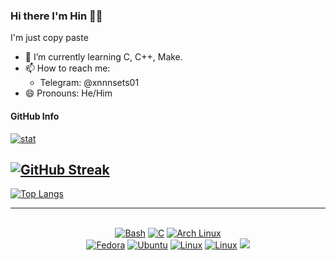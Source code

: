 ### Hi there I'm Hin 👋🏻

I'm just copy paste

- 🌱 I’m currently learning C, C++, Make.
- 📫 How to reach me:
  - Telegram: @xnnnsets01
- 😄 Pronouns: He/Him

#### GitHub Info
[![stat](https://github-readme-stats.vercel.app/api?username=xnnnsets&theme=highcontrast&show_icons=true&hide_border=true)](https://github.com/xnnnsets/xnnnsets)

[![GitHub Streak](https://github-readme-streak-stats.herokuapp.com/?user=xnnnsets&theme=highcontrast)](https://git.io/streak-stats)
---
[![Top Langs](https://github-readme-stats.vercel.app/api/top-langs/?username=xnnnsets&layout=compact&theme=vision-friendly-dark)](https://github.com/anuraghazra/github-readme-stats)

_________
<p align="center"><br>
<a href="https://www.gnu.org/software/bash"><img alt="Bash" src="https://img.shields.io/badge/Bash-121011?style=flat&logo=gnu-bash&logoColor=white"></img></a>
<a href="https://learn-c.org"><img alt="C" src="https://img.shields.io/badge/C-00599C?style=flat&logo=c&logoColor=white"></img></a>
<a href="https://archlinux.org"><img alt="Arch Linux" src="https://img.shields.io/badge/Arch_Linux-1793D1?style=flat&logo=arch-linux&logoColor=white"></img></a><br>
<a href="https://getfedora.org"><img alt="Fedora" src="https://img.shields.io/badge/Fedora-294172?style=flat&logo=fedora&logoColor=white"></img></a>
<a href="https://ubuntu.com"><img alt="Ubuntu" src="https://img.shields.io/badge/Ubuntu-E95420?style=flat&logo=ubuntu&logoColor=white"></img></a>
<a href="https://kernel.org"><img alt="Linux" src="https://img.shields.io/badge/Linux-FCC624?style=flat&logo=linux&logoColor=black"></img></a>
<a href="https://kernel.org"><img alt="Linux" src="https://img.shields.io/badge/Android-3DDC84?style=flat&logo=android&logoColor=white"></img></a>
<a href="#"><img src="https://komarev.com/ghpvc/?username=vilez0"></img></a>
</br></p>
